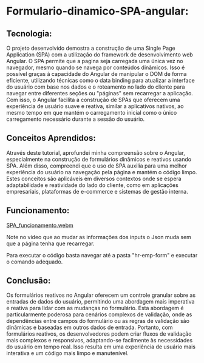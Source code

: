 # Formulario-dinamico-SPA-angular:

## Tecnologia:

O projeto desenvolvido demostra a construção de uma Single Page Application (SPA) com a utilização do framework de desenvolvimento web Angular. O SPA permite que a pagina seja carregada uma única vez no navegador, mesmo quando se navega por conteúdos dinâmicos. Isso é possível graças à capacidade do Angular de manipular o DOM de forma eficiente, utilizando técnicas como o data binding para atualizar a interface do usuário com base nos dados e o roteamento no lado do cliente para navegar entre diferentes seções ou "páginas" sem recarregar a aplicação. Com isso, o Angular facilita a construção de SPAs que oferecem uma experiência de usuário suave e reativa, similar a aplicativos nativos, ao mesmo tempo em que mantém o carregamento inicial como o único carregamento necessário durante a sessão do usuário.

## Conceitos Aprendidos:

Através deste tutorial, aprofundei minha compreensão sobre o Angular, especialmente na construção de formulários dinâmicos e reativos usando SPA. Além disso, compreendi que o uso de SPA auxilia para uma melhor experiência do usuário na navegação pela página e mantém o código limpo. Estes conceitos são aplicáveis em diversos contextos onde se espera adaptabilidade e reatividade do lado do cliente, como em aplicações empresariais, plataformas de e-commerce e sistemas de gestão interna.

## Funcionamento:

[SPA_funcionamento.webm](https://github.com/mflorencio-inteli/pond-spa/assets/99195054/a68fa58d-2784-44e0-8562-b310c1ec5937)

Note no vídeo que ao mudar as informações dos inputs o Json muda sem que a página tenha que recarregar.

Para executar o código basta navegar até a pasta "hr-emp-form" e executar o comando adequado.

## Conclusão:

Os formulários reativos no Angular oferecem um controle granular sobre as entradas de dados do usuário, permitindo uma abordagem mais imperativa e reativa para lidar com as mudanças no formulário. Esta abordagem é particularmente poderosa para cenários complexos de validação, onde as dependências entre campos do formulário ou as regras de validação são dinâmicas e baseadas em outros dados de entrada.
Portanto, com formulários reativos, os desenvolvedores podem criar fluxos de validação mais complexos e responsivos, adaptando-se facilmente às necessidades do usuário em tempo real. Isso resulta em uma experiência de usuário mais interativa e um código mais limpo e manutenível.
